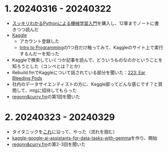 # 1. 20240316 - 20240322

- [スッキリわかるPythonによる機械学習入門](https://book.impress.co.jp/books/1120101028)を購入し、12章までノートに書きつつ読んだ
- [Kaggle](https://www.kaggle.com/)
  - アカウント登録した
  - [Intro to Programming](https://www.kaggle.com/learn/intro-to-programming)の1つ目だけ触ってみて、Kaggleのサイト上で実行するんだーを知った
- Kaggleで検索していくつか記事を読んで、どういうものなのかということを知ろうとした（コンペとは？とか）
- Rebuild.fmでKaggleについて話されている部分を聞いた：[223: Ear Bleeding Pods](https://rebuild.fm/223/)
- 社内のデータサイエンティストの方に、Kaggle部ってどんな感じです？と質問して、mtgに招待してもらった
- [regonn&curry.fm](https://podcasters.spotify.com/pod/show/regonn-curry-fm)の第1回を聞いた

# 2. 20240323 - 20240329

- タイタニックを[これ](https://www.kaggle.com/code/plasticgrammer/kaggle-titanic/notebook)に沿って、やった（流れを掴む）
- [kaggle-google-ai-assistants-for-data-tasks-with-gemma](https://github.com/shirakurak/kaggle-google-ai-assistants-for-data-tasks-with-gemma)を作り、開始
- [regonn&curry.fm](https://podcasters.spotify.com/pod/show/regonn-curry-fm)の第2-3回を聞いた
